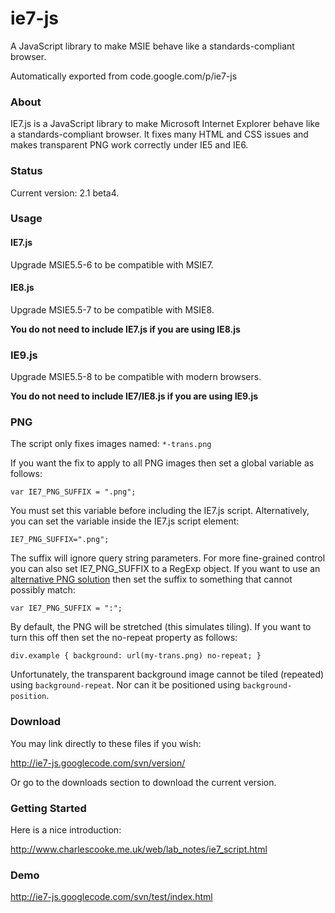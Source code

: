 # ie7-js

A JavaScript library to make MSIE behave like a standards-compliant browser.

Automatically exported from code.google.com/p/ie7-js

### About

IE7.js is a JavaScript library to make Microsoft Internet Explorer behave like a standards-compliant browser. It fixes many HTML and CSS issues and makes transparent PNG work correctly under IE5 and IE6.

### Status

Current version: 2.1 beta4.

### Usage

#### IE7.js

Upgrade MSIE5.5-6 to be compatible with MSIE7.

#### IE8.js

Upgrade MSIE5.5-7 to be compatible with MSIE8.

**You do not need to include IE7.js if you are using IE8.js**

### IE9.js

Upgrade MSIE5.5-8 to be compatible with modern browsers.

**You do not need to include IE7/IE8.js if you are using IE9.js**

### PNG

The script only fixes images named: ``*-trans.png``

If you want the fix to apply to all PNG images then set a global variable as follows:

``
var IE7_PNG_SUFFIX = ".png";
``

You must set this variable before including the IE7.js script. Alternatively, you can set the variable inside the IE7.js script element:

``
IE7_PNG_SUFFIX=".png";
``

The suffix will ignore query string parameters. For more fine-grained control you can also set IE7_PNG_SUFFIX to a RegExp object. If you want to use an [alternative PNG solution](http://www.dillerdesign.com/experiment/DD_belatedPNG/) then set the suffix to something that cannot possibly match:

``
var IE7_PNG_SUFFIX = ":";
``

By default, the PNG will be stretched (this simulates tiling). If you want to turn this off then set the no-repeat property as follows:

``
div.example { background: url(my-trans.png) no-repeat; }
``

Unfortunately, the transparent background image cannot be tiled (repeated) using ``background-repeat``. Nor can it be positioned using ``background-position``.


### Download

You may link directly to these files if you wish:

http://ie7-js.googlecode.com/svn/version/

Or go to the downloads section to download the current version.

### Getting Started

Here is a nice introduction:

http://www.charlescooke.me.uk/web/lab_notes/ie7_script.html

### Demo

http://ie7-js.googlecode.com/svn/test/index.html
